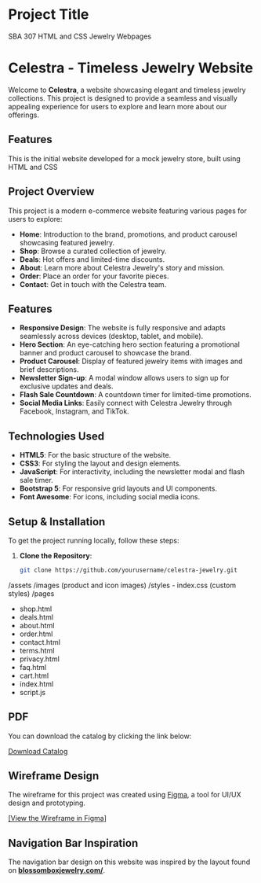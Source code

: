 # Project Title
SBA 307 HTML and CSS Jewelry Webpages

# Celestra - Timeless Jewelry Website

Welcome to **Celestra**, a website showcasing elegant and timeless jewelry collections. This project is designed to provide a seamless and visually appealing experience for users to explore and learn more about our offerings.

## Features
This is the initial website developed for a mock jewelry store, built using HTML and CSS

## Project Overview

This project is a modern e-commerce website featuring various pages for users to explore:

- **Home**: Introduction to the brand, promotions, and product carousel showcasing featured jewelry.
- **Shop**: Browse a curated collection of jewelry.
- **Deals**: Hot offers and limited-time discounts.
- **About**: Learn more about Celestra Jewelry's story and mission.
- **Order**: Place an order for your favorite pieces.
- **Contact**: Get in touch with the Celestra team.

## Features

- **Responsive Design**: The website is fully responsive and adapts seamlessly across devices (desktop, tablet, and mobile).
- **Hero Section**: An eye-catching hero section featuring a promotional banner and product carousel to showcase the brand.
- **Product Carousel**: Display of featured jewelry items with images and brief descriptions.
- **Newsletter Sign-up**: A modal window allows users to sign up for exclusive updates and deals.
- **Flash Sale Countdown**: A countdown timer for limited-time promotions.
- **Social Media Links**: Easily connect with Celestra Jewelry through Facebook, Instagram, and TikTok.

## Technologies Used

- **HTML5**: For the basic structure of the website.
- **CSS3**: For styling the layout and design elements.
- **JavaScript**: For interactivity, including the newsletter modal and flash sale timer.
- **Bootstrap 5**: For responsive grid layouts and UI components.
- **Font Awesome**: For icons, including social media icons.

## Setup & Installation

To get the project running locally, follow these steps:

1. **Clone the Repository**:

   ```bash
   git clone https://github.com/yourusername/celestra-jewelry.git

/assets
  /images (product and icon images)
  /styles
    - index.css (custom styles)
/pages
  - shop.html
  - deals.html
  - about.html
  - order.html
  - contact.html
  - terms.html
  - privacy.html
  - faq.html
  - cart.html
- index.html
- script.js

## PDF

You can download the catalog by clicking the link below:

[Download Catalog](assets/pdfs/sample.pdf)

## Wireframe Design

The wireframe for this project was created using [Figma](https://www.figma.com), a  tool for UI/UX design and prototyping. 

[\[View the Wireframe in Figma](https://www.figma.com/design/sAnToF9takpg0n3psWk07b/Jewelry-Store-Wireframe?node-id=0-1&t=wMEJkwNDXY9rLiv2-1)]
## Navigation Bar Inspiration

The navigation bar design on this website was inspired by the layout found on **[blossomboxjewelry.com/](https:/blossomboxjewelry.com)**. 